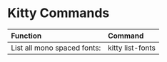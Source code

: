 # Kitty Commands

|Function|Command|
|:-------|:------|
|List all mono spaced fonts:|kitty list-fonts|

